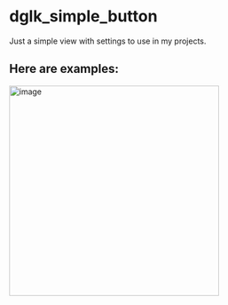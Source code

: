 # dglk_simple_button
Just a simple view with settings to use in my projects.

## Here are examples:
<img width="378" alt="image" src="https://github.com/Diaglyonok/dglk_simple_button/assets/18545029/a1e0a221-d51b-45b9-a2d7-340458862d64">
